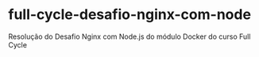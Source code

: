 # full-cycle-desafio-nginx-com-node
Resolução do Desafio Nginx com Node.js do módulo Docker do curso Full Cycle

